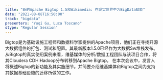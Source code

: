```yaml
---
title: "新的Apache Bigtop 1.5和Wikimedia: 在现实世界中为BigData赋能"
date: "2021-08-08T16:50:00" 
track: "bigdata"
presenters: "Yuqi Gu, Luca Toscano"
stype: "Regular Session"
---
```

Bigtop是为基础设施工程师和数据科学家提供的Apache项目，他们正在寻找开源大数据组件的打包、测试和配置。其最新版本1.5.0已经作为大数据Sw堆栈发布。从Bigtop的真实使用案例来看，维基媒体的分析/数据工程团队与该项目合作，将其Cloudera CDH Hadoop分布转移到Apache Bigtop。
在本次会议中，发言人将概述Bigtop的新功能及其实施细节，并简要介绍维基媒体和Bigtop之间为支持其数据基础设施的迁移所做的工作。